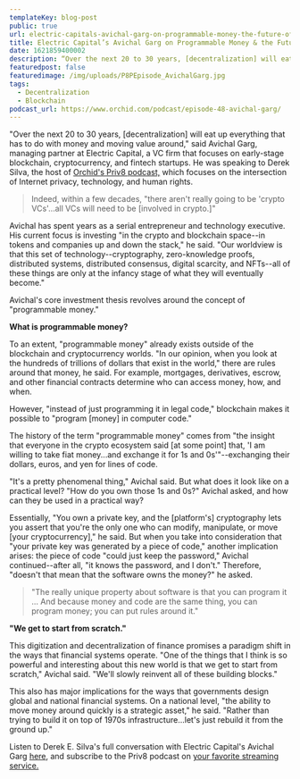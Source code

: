 ```yaml
---
templateKey: blog-post
public: true
url: electric-capitals-avichal-garg-on-programmable-money-the-future-of-finance
title: Electric Capital’s Avichal Garg on Programmable Money & the Future of Finance
date: 1621859400002
description: “Over the next 20 to 30 years, [decentralization] will eat up everything that has to do with money and moving value around,” said Avichal Garg, managing partner at Electric Capital, a VC firm that focuses on early-stage blockchain, cryptocurrency, and fintech startups.
featuredpost: false
featuredimage: /img/uploads/P8PEpisode_AvichalGarg.jpg
tags:
  - Decentralization
  - Blockchain
podcast_url: https://www.orchid.com/podcast/episode-48-avichal-garg/
---
```

"Over the next 20 to 30 years, [decentralization] will eat up everything that has to do with money and moving value around," said Avichal Garg, managing partner at Electric Capital, a VC firm that focuses on early-stage blockchain, cryptocurrency, and fintech startups. He was speaking to Derek Silva, the host of [Orchid's Priv8 podcast,](https://www.orchid.com/podcast) which focuses on the intersection of Internet privacy, technology, and human rights.

> Indeed, within a few decades, "there aren't really going to be 'crypto VCs'...all VCs will need to be [involved in crypto.]"

Avichal has spent years as a serial entrepreneur and technology executive. His current focus is investing "in the crypto and blockchain space--in tokens and companies up and down the stack," he said. "Our worldview is that this set of technology--cryptography, zero-knowledge proofs, distributed systems, distributed consensus, digital scarcity, and NFTs--all of these things are only at the infancy stage of what they will eventually become."

Avichal's core investment thesis revolves around the concept of "programmable money."

**What is programmable money?**

To an extent, "programmable money" already exists outside of the blockchain and cryptocurrency worlds. "In our opinion, when you look at the hundreds of trillions of dollars that exist in the world," there are rules around that money, he said. For example, mortgages, derivatives, escrow, and other financial contracts determine who can access money, how, and when.

However, "instead of just programming it in legal code," blockchain makes it possible to "program [money] in computer code."

The history of the term "programmable money" comes from "the insight that everyone in the crypto ecosystem said [at some point] that, 'I am willing to take fiat money...and exchange it for 1s and 0s'"--exchanging their dollars, euros, and yen for lines of code.

"It's a pretty phenomenal thing," Avichal said. But what does it look like on a practical level? "How do you own those 1s and 0s?" Avichal asked, and how can they be used in a practical way?

Essentially, "You own a private key, and the [platform's] cryptography lets you assert that you're the only one who can modify, manipulate, or move [your cryptocurrency]," he said. But when you take into consideration that "your private key was generated by a piece of code," another implication arises: the piece of code "could just keep the password," Avichal continued--after all, "it knows the password, and I don't." Therefore, "doesn't that mean that the software owns the money?" he asked.

> "The really unique property about software is that you can program it ... And because money and code are the same thing, you can program money; you can put rules around it."

**"We get to start from scratch."**

This digitization and decentralization of finance promises a paradigm shift in the ways that financial systems operate. "One of the things that I think is so powerful and interesting about this new world is that we get to start from scratch," Avichal said. "We'll slowly reinvent all of these building blocks."

This also has major implications for the ways that governments design global and national financial systems. On a national level, "the ability to move money around quickly is a strategic asset," he said. "Rather than trying to build it on top of 1970s infrastructure...let's just rebuild it from the ground up."

Listen to Derek E. Silva's full conversation with Electric Capital's Avichal Garg [here](https://podcasts.apple.com/gb/podcast/creator-economy-future-programmable-money-avichal-garg/id1516705670?i=1000522371298), and subscribe to the Priv8 podcast on [your favorite streaming service.](https://www.orchid.com/podcast)